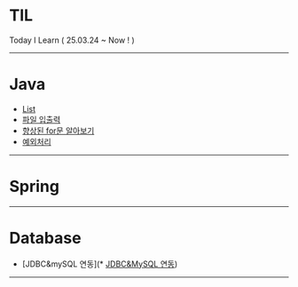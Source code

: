 # TIL
Today I Learn ( 25.03.24 ~ Now ! )

***
# Java
* [List](https://github.com/Door-Juno/TIL/blob/main/Java/리스트/List.md)
* [파일 입출력](https://github.com/Door-Juno/TIL/blob/main/Java/파일입출력/FileIO.md)
* [향상된 for문 알아보기](https://github.com/Door-Juno/TIL/blob/main/Java/향상된반복문/For-each.md)
* [예외처리](https://github.com/Door-Juno/TIL/blob/main/Java/Exception.md)

***
# Spring

***
# Database
* [JDBC&mySQL 연동](* [JDBC&MySQL 연동](https://github.com/Door-Juno/TIL/blob/main/Database/JDBC&mySQL연동/JDBC%26MySQL.md))

***